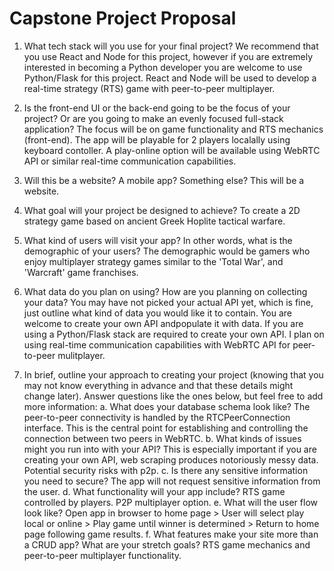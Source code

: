 # Capstone Project Proposal

1. What tech stack will you use for your final project? We recommend that you use React and Node for this project, however if you are extremely interested in becoming a Python developer you are welcome to use Python/Flask for this project.
React and Node will be used to develop a real-time strategy (RTS) game with peer-to-peer multiplayer.

2. Is the front-end UI or the back-end going to be the focus of your project? Or are you going to make an evenly focused full-stack application?
The focus will be on game functionality and RTS mechanics (front-end). The app will be playable for 2 players localally using keyboard contoller. A play-online option will be available using WebRTC API or similar real-time communication capabilities.

3. Will this be a website? A mobile app? Something else?
This will be a website.

4. What goal will your project be designed to achieve?
To create a 2D strategy game based on ancient Greek Hoplite tactical warfare.

5. What kind of users will visit your app? In other words, what is the demographic of your users?
The demographic would be gamers who enjoy multiplayer strategy games similar to the 'Total War', and 'Warcraft' game franchises.

6. What data do you plan on using? How are you planning on collecting your data? You may have not picked your actual API yet, which is fine, just outline what kind of data you would like it to contain. You are welcome to create your own API andpopulate it with data. If you are using a Python/Flask stack are required to create your own API.
I plan on using real-time communication capabilities with WebRTC API for peer-to-peer mulitplayer.

7. In brief, outline your approach to creating your project (knowing that you may not know everything in advance and that these details might change later). Answer questions like the ones below, but feel free to add more information:
a. What does your database schema look like?
The peer-to-peer connectivity is handled by the RTCPeerConnection interface. This is the central point for establishing and controlling the connection between two peers in WebRTC.
b. What kinds of issues might you run into with your API? This is especially important if you are creating your own API, web scraping produces notoriously messy data.
Potential security risks with p2p.
c. Is there any sensitive information you need to secure?
The app will not request sensitive information from the user.
d. What functionality will your app include?
RTS game controlled by players. P2P multiplayer option.
e. What will the user flow look like?
Open app in browser to home page > User will select play local or online > Play game until winner is determined > Return to home page following game results.
f. What features make your site more than a CRUD app? What are your stretch goals?
RTS game mechanics and peer-to-peer multiplayer functionality.
